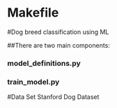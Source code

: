 # Makefile
#Dog breed classification using ML

##There are two main components:
### model_definitions.py

### train_model.py

#Data Set
Stanford Dog Dataset
